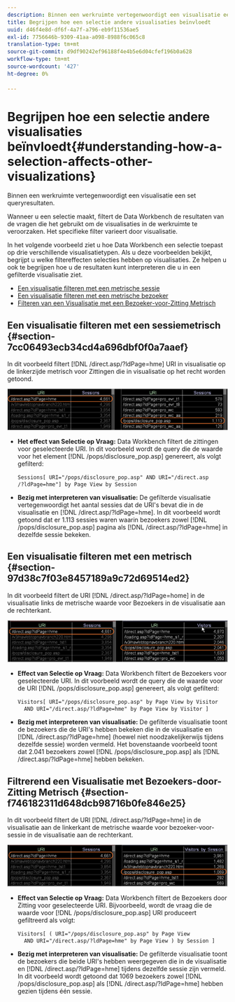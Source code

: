 ```yaml
---
description: Binnen een werkruimte vertegenwoordigt een visualisatie een set queryresultaten.
title: Begrijpen hoe een selectie andere visualisaties beïnvloedt
uuid: d46f4e8d-df6f-4a7f-a796-eb9f11536ae5
exl-id: 7756646b-9309-41aa-a098-8988f6c065c8
translation-type: tm+mt
source-git-commit: d9df90242ef96188f4e4b5e6d04cfef196b0a628
workflow-type: tm+mt
source-wordcount: '427'
ht-degree: 0%

---
```


# Begrijpen hoe een selectie andere visualisaties beïnvloedt{#understanding-how-a-selection-affects-other-visualizations}

Binnen een werkruimte vertegenwoordigt een visualisatie een set queryresultaten.

Wanneer u een selectie maakt, filtert de Data Workbench de resultaten van de vragen die het gebruikt om de visualisaties in de werkruimte te veroorzaken. Het specifieke filter varieert door visualisatie.

In het volgende voorbeeld ziet u hoe Data Workbench een selectie toepast op drie verschillende visualisatietypen. Als u deze voorbeelden bekijkt, begrijpt u welke filtereffecten selecties hebben op visualisaties. Ze helpen u ook te begrijpen hoe u de resultaten kunt interpreteren die u in een gefilterde visualisatie ziet.

* [Een visualisatie filteren met een metrische sessie](../../../../home/c-get-started/c-vis/c-sel-vis/c-sel-aff-vis.md#section-7cc06493ecb34cd4a696dbf0f0a7aaef)
* [Een visualisatie filteren met een metrische bezoeker](../../../../home/c-get-started/c-vis/c-sel-vis/c-sel-aff-vis.md#section-97d38c7f03e8457189a9c72d69514ed2)
* [Filteren van een Visualisatie met een Bezoeker-voor-Zitting Metrisch](../../../../home/c-get-started/c-vis/c-sel-vis/c-sel-aff-vis.md#section-f746182311d648dcb98716b0fe846e25)

## Een visualisatie filteren met een sessiemetrisch {#section-7cc06493ecb34cd4a696dbf0f0a7aaef}

In dit voorbeeld filtert [!DNL /direct.asp/?ldPage=hme] URI in visualisatie op de linkerzijde metrisch voor Zittingen die in visualisatie op het recht worden getoond.

![](assets/client-vis1.png)

* **Het effect van Selectie op Vraag:** Data Workbench filtert de zittingen voor geselecteerde URI. In dit voorbeeld wordt de query die de waarde voor het element [!DNL /pops/disclosure_pop.asp] genereert, als volgt gefilterd:

   ```
   Sessions[ URI="/pops/disclosure_pop.asp" AND URI="/direct.asp
   /?ldPage=hme"] by Page View by Session
   ```

* **Bezig met interpreteren van visualisatie:** De gefilterde visualisatie vertegenwoordigt het aantal sessies dat de URI&#39;s bevat die in de visualisatie en  [!DNL /direct.asp/?ldPage=hme]. In dit voorbeeld wordt getoond dat er 1.113 sessies waren waarin bezoekers zowel [!DNL /pops/disclosure_pop.asp] pagina als [!DNL /direct.asp/?ldPage=hme] in dezelfde sessie bekeken.

## Een visualisatie filteren met een metrisch {#section-97d38c7f03e8457189a9c72d69514ed2}

In dit voorbeeld filtert de URI [!DNL /direct.asp/?ldPage=home] in de visualisatie links de metrische waarde voor Bezoekers in de visualisatie aan de rechterkant.

![](assets/client-vis2.png)

* **Effect van Selectie op Vraag:** Data Workbench filtert de Bezoekers voor geselecteerde URI. In dit voorbeeld wordt de query die de waarde voor de URI [!DNL /pops/disclosure_pop.asp] genereert, als volgt gefilterd:

   ```
   Visitors[ URI="/pops/disclosure_pop.asp" by Page View by Visitor 
     AND URI="/direct.asp/?ldPage=hme" by Page View by Visitor ]
   ```

* **Bezig met interpreteren van visualisatie:** De gefilterde visualisatie toont de bezoekers die de URI&#39;s hebben bekeken die in de visualisatie en  [!DNL /direct.asp/?ldPage=hme] (hoewel niet noodzakelijkerwijs tijdens dezelfde sessie) worden vermeld. Het bovenstaande voorbeeld toont dat 2.041 bezoekers zowel [!DNL /pops/disclosure_pop.asp] als [!DNL /direct.asp/?ldPage=hme] hebben bekeken.

## Filtrerend een Visualisatie met Bezoekers-door-Zitting Metrisch {#section-f746182311d648dcb98716b0fe846e25}

In dit voorbeeld filtert de URI [!DNL /direct.asp/?ldPage=hme] in de visualisatie aan de linkerkant de metrische waarde voor bezoeker-voor-sessie in de visualisatie aan de rechterkant.

![](assets/client-vis3.png)

* **Effect van Selectie op Vraag:** Data Workbench filtert de Bezoekers door Zitting voor geselecteerde URI. Bijvoorbeeld, wordt de vraag die de waarde voor [!DNL /pops/disclosure_pop.asp] URI produceert gefiltreerd als volgt:

   ```
   Visitors[ ( URI="/pops/disclosure_pop.asp" by Page View 
     AND URI="/direct.asp/?ldPage=hme" by Page View ) by Session ]
   ```

* **Bezig met interpreteren van visualisatie:** De gefilterde visualisatie toont de bezoekers die beide URI&#39;s hebben weergegeven die in de visualisatie en  [!DNL /direct.asp/?ldPage=hme] tijdens dezelfde sessie zijn vermeld. In dit voorbeeld wordt getoond dat 1069 bezoekers zowel [!DNL /pops/disclosure_pop.asp] als [!DNL /direct.asp/?ldPage=hme] hebben gezien tijdens één sessie.
